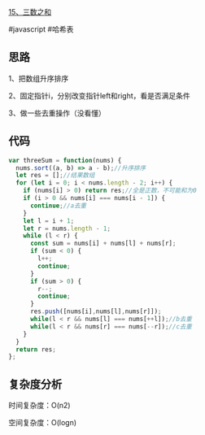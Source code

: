 [15、三数之和](https://leetcode.cn/problems/3sum/)

#javascript #哈希表
## 思路
1、把数组升序排序

2、固定指针i，分别改变指针left和right，看是否满足条件

3、做一些去重操作（没看懂）

## 代码
```javascript
var threeSum = function(nums) {
  nums.sort((a, b) => a - b);//升序排序
  let res = [];//结果数组
  for (let i = 0; i < nums.length - 2; i++) {
    if (nums[i] > 0) return res;//全是正数，不可能和为0
    if (i > 0 && nums[i] === nums[i - 1]) {
      continue;//a去重
    }
    let l = i + 1;
    let r = nums.length - 1;
    while (l < r) {
      const sum = nums[i] + nums[l] + nums[r];
      if (sum < 0) {
        l++;
        continue;
      }
      if (sum > 0) {
        r--;
        continue;
      }
      res.push([nums[i],nums[l],nums[r]]);
      while(l < r && nums[l] === nums[++l]);//b去重
      while(l < r && nums[r] === nums[--r]);//c去重
    }
  }
  return res;
};
```
## 复杂度分析
时间复杂度：O(n2)

空间复杂度：O(logn)
